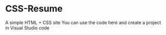 # CSS-Resume
A simple HTML + CSS site
You can use the code here and create a project in Visual Studio code
